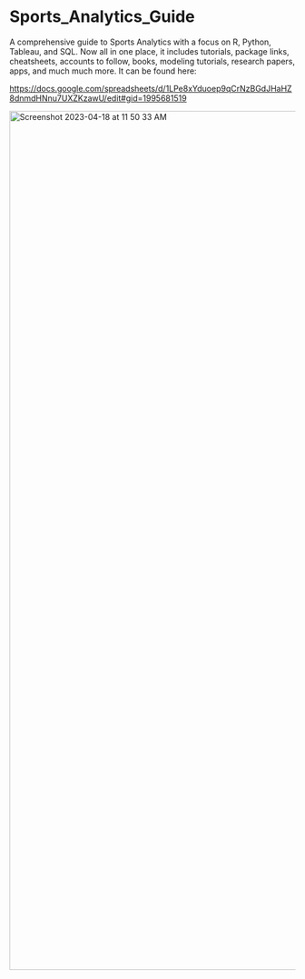 # Sports_Analytics_Guide

A comprehensive guide to Sports Analytics with a focus on R, Python, Tableau, and SQL. Now all in one place, it includes tutorials, package links, cheatsheets, accounts to follow, books, modeling tutorials, research papers, apps, and much much more. It can be found here: 

https://docs.google.com/spreadsheets/d/1LPe8xYduoep9qCrNzBGdJHaHZ8dnmdHNnu7UXZKzawU/edit#gid=1995681519

<img width="1512" alt="Screenshot 2023-04-18 at 11 50 33 AM" src="https://user-images.githubusercontent.com/70119566/232848315-cd5105a9-5e6c-433e-833e-692e1b0cfe82.png">
